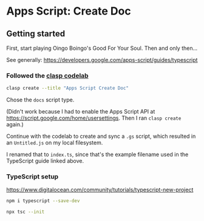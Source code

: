 # Apps Script: Create Doc


## Getting started

First, start playing Oingo Boingo's Good For Your Soul. Then and only then...

See generally: https://developers.google.com/apps-script/guides/typescript

### Followed the [clasp codelab](https://codelabs.developers.google.com/codelabs/clasp)

```sh
clasp create --title "Apps Script Create Doc"
```

Chose the `docs` script type.

(Didn't work because I had to enable the Apps Script API at https://script.google.com/home/usersettings.
Then I ran `clasp create` again.)

Continue with the codelab to create and sync a `.gs` script,
which resulted in an `Untitled.js` on my local filesystem.

I renamed that to `index.ts`, since that's the example filename used in the TypeScript guide linked above.

### TypeScript setup

https://www.digitalocean.com/community/tutorials/typescript-new-project

```sh
npm i typescript --save-dev

npx tsc --init
```


